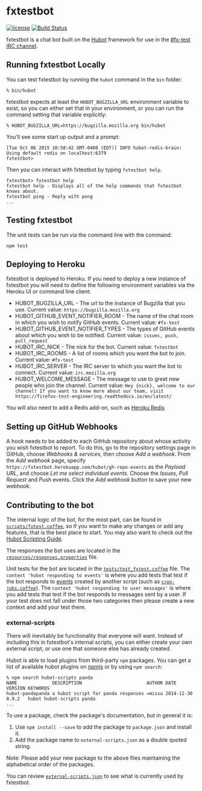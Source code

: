 # fxtestbot

[![license](https://img.shields.io/badge/license-MPL%202.0-blue.svg)](https://github.com/mozilla/fxtestbot/blob/master/LICENSE)
[![Build Status](https://travis-ci.org/mozilla/fxtestbot.svg?branch=master)](https://travis-ci.org/mozilla/fxtestbot)

fxtestbot is a chat bot built on the [Hubot][hubot] framework for use in the [#fx-test IRC channel][irc].

[hubot]: http://hubot.github.com
[irc]: http://chat.mibbit.com/?server=irc.mozilla.org%3A%2B6697&channel=%23fx-test


## Running fxtestbot Locally

You can test fxtestbot by running the `hubot` command in the `bin` folder:

    % bin/hubot

fxtestbot expects at least the `HUBOT_BUGZILLA_URL` environment variable to exist,
so you can either set that in your environment,
or you can run the command setting that variable explicitly:

    % HUBOT_BUGZILLA_URL=https://bugzilla.mozilla.org bin/hubot

You'll see some start up output and a prompt:

    [Tue Oct 06 2015 10:58:42 GMT-0400 (EDT)] INFO hubot-redis-brain: Using default redis on localhost:6379
    fxtestbot>

Then you can interact with fxtestbot by typing `fxtestbot help`.

    fxtestbot> fxtestbot help
    fxtestbot help - Displays all of the help commands that fxtestbot knows about.
    fxtestbot ping - Reply with pong
    ...


## Testing fxtestbot

The unit tests can be run via the command line with the command:
```
npm test
```

## Deploying to Heroku

fxtestbot is deployed to Heroku. If you need to deploy a new instance of fxtestbot you will need to define
the following environment variables via the Heroku UI or command line client:

* HUBOT_BUGZILLA_URL - The url to the instance of Bugzilla that you use.
Current value: `https://bugzilla.mozilla.org`
* HUBOT_GITHUB_EVENT_NOTIFIER_ROOM - The name of the chat room in which you wish to notify GitHub events.
Current value: `#fx-test`
* HUBOT_GITHUB_EVENT_NOTIFIER_TYPES - The types of GitHub events about which you wish to be notified.
Current value: `issues, push, pull_request`
* HUBOT_IRC_NICK - The nick for the bot.
Current value: `fxtestbot`
* HUBOT_IRC_ROOMS - A list of rooms which you want the bot to join.
Current value: `#fx-test`
* HUBOT_IRC_SERVER - The IRC server to which you want the bot to connect.
Current value: `irc.mozilla.org`
* HUBOT_WELCOME_MESSAGE - The message to use to greet new people who join the channel.
Current value: `Hey {nick}, welcome to our channel! If you want to know more about our team, visit https://firefox-test-engineering.readthedocs.io/en/latest/`

You will also need to add a Redis add-on, such as [Heroku Redis][heroku-redis]

[heroku-redis]: [https://elements.heroku.com/addons/heroku-redis]

## Setting up GitHub Webhooks

A hook needs to be added to each GitHub repository about whose activity you wish fxtestbot to report.
To do this, go to the repository settings page in GitHub, choose *Webhooks & services*, then choose *Add a webhook*.
From the *Add webhook* page, specify `https://fxtestbot.herokuapp.com/hubot/gh-repo-events` as the *Payload URL*,
and choose *Let me select individual events.* Choose the *Issues*, *Pull Request* and *Push* events.
Click the *Add webhook* button to save your new webhook.

## Contributing to the bot

The internal logic of the bot, for the most part, can be found in [`scripts/fxtest.coffee`](scripts/fxtest.coffee), so if you
want to make any changes or add any features, that is the best place to start.
You may also want to check out the [Hubot Scripting Guide][scripting-docs].

[scripting-docs]: https://hubot.github.com/docs/scripting/

The responses the bot uses are located in the [`resources/responses.properties`](resources/responses.properties) file.

Unit tests for the bot are located in the [`tests/test_fxtest.coffee`](tests/test_fxtest.coffee) file.  The ```context 'hubot responding to events'``` is where you add tests that test if the bot responds to [events](https://hubot.github.com/docs/scripting/#events) created by another script (such as [`cron-jobs.coffee`](scripts/cron-jobs.coffee)).  The ```context 'hubot responding to user messages'``` is where you add tests that test if the bot responds to messages sent by a user.  If your test does not fall under those two categories then please create a new context and add your test there.

### external-scripts

There will inevitably be functionality that everyone will want. Instead of
including this in fxtestbot's internal scripts, you can either create your own
external script, or use one that someone else has already created.

Hubot is able to load plugins from third-party `npm` packages. You can get a list of
available hubot plugins on [npmjs](https://www.npmjs.com/) or by using `npm search`:

    % npm search hubot-scripts panda
    NAME             DESCRIPTION                        AUTHOR DATE       VERSION KEYWORDS
    hubot-pandapanda a hubot script for panda responses =missu 2014-11-30 0.9.2   hubot hubot-scripts panda
    ...

To use a package, check the package's documentation, but in general it is:

1. Use `npm install --save` to add the package to `package.json` and install it.
2. Add the package name to `external-scripts.json` as a double quoted string.

Note: Please add your new package to the above files maintaining the alphabetical order of the packages.

You can review [`external-scripts.json`](external-scripts.json) to see what is currently used by fxtestbot.

[npmjs]: https://www.npmjs.com
